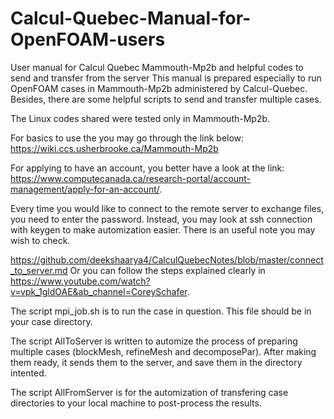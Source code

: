 # Calcul-Quebec-Manual-for-OpenFOAM-users


User manual for Calcul Quebec Mammouth-Mp2b and helpful codes to send and transfer from the server
This manual is prepared especially to run OpenFOAM cases in Mammouth-Mp2b administered by Calcul-Quebec. Besides, there are some helpful scripts to send and transfer 
multiple cases.

The Linux codes shared were tested only in Mammouth-Mp2b.

For basics to use the you may go through the link below:
https://wiki.ccs.usherbrooke.ca/Mammouth-Mp2b

For applying to have an account, you better have a look at the link: https://www.computecanada.ca/research-portal/account-management/apply-for-an-account/.


Every time you would like to connect to the remote server to exchange files, you need to enter the password. Instead, you may look at ssh connection with keygen 
to make automization easier. There is an useful note you may wish to check.

https://github.com/deekshaarya4/CalculQuebecNotes/blob/master/connect_to_server.md
Or you can follow the steps explained clearly in https://www.youtube.com/watch?v=vpk_1gldOAE&ab_channel=CoreySchafer.

The script mpi_job.sh is to run the case in question. This file should be in your case directory. 

The script AllToServer is written to automize the process of preparing multiple cases (blockMesh, refineMesh and decomposePar). After making them ready, it sends them to the server, 
and save them in the directory intented.


The script AllFromServer is for  the automization of transfering case directories to your local machine to post-process the results.

